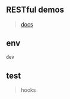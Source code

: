 ## RESTful demos
> [docs](https://documenter.getpostman.com/view/1284764/SzKVQdX2?version=latest#d8e9775e-ea94-4064-a477-8f1da5c85fd7)

## env

```bash
dev
```

## test
> hooks
